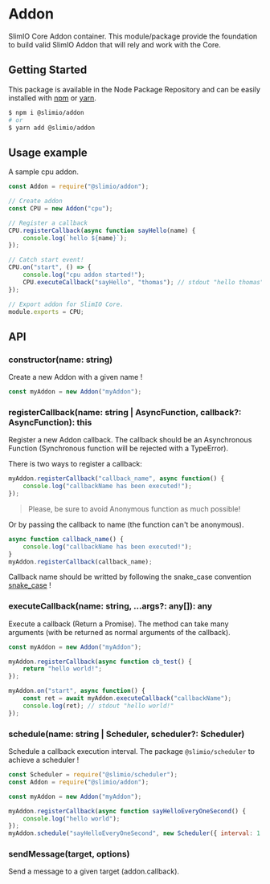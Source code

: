 # Addon
SlimIO Core Addon container. This module/package provide the foundation to build valid SlimIO Addon that will rely and work with the Core.

## Getting Started

This package is available in the Node Package Repository and can be easily installed with [npm](https://docs.npmjs.com/getting-started/what-is-npm) or [yarn](https://yarnpkg.com).

```bash
$ npm i @slimio/addon
# or
$ yarn add @slimio/addon
```

## Usage example

A sample cpu addon.

```js
const Addon = require("@slimio/addon");

// Create addon
const CPU = new Addon("cpu");

// Register a callback
CPU.registerCallback(async function sayHello(name) {
    console.log(`hello ${name}`);
});

// Catch start event!
CPU.on("start", () => {
    console.log("cpu addon started!");
    CPU.executeCallback("sayHello", "thomas"); // stdout "hello thomas";
});

// Export addon for SlimIO Core.
module.exports = CPU;
```

## API

### constructor(name: string)
Create a new Addon with a given name !
```js
const myAddon = new Addon("myAddon");
```

### registerCallback(name: string | AsyncFunction, callback?: AsyncFunction): this
Register a new Addon callback. The callback should be an Asynchronous Function (Synchronous function will be rejected with a TypeError).

There is two ways to register a callback:

```js
myAddon.registerCallback("callback_name", async function() {
    console.log("callbackName has been executed!");
});
```

> Please, be sure to avoid Anonymous function as much possible!

Or by passing the callback to name (the function can't be anonymous).
```js
async function callback_name() {
    console.log("callbackName has been executed!");
}
myAddon.registerCallback(callback_name);
```

Callback name should be writted by following the snake_case convention [snake_case](https://fr.wikipedia.org/wiki/Snake_case) !

### executeCallback(name: string, ...args?: any[]): any
Execute a callback (Return a Promise). The method can take many arguments (with be returned as normal arguments of the callback).

```js
const myAddon = new Addon("myAddon");

myAddon.registerCallback(async function cb_test() {
    return "hello world!";
});

myAddon.on("start", async function() {
    const ret = await myAddon.executeCallback("callbackName");
    console.log(ret); // stdout "hello world!"
});
```

### schedule(name: string | Scheduler, scheduler?: Scheduler)
Schedule a callback execution interval. The package `@slimio/scheduler` to achieve a scheduler !

```js
const Scheduler = require("@slimio/scheduler");
const Addon = require("@slimio/addon");

const myAddon = new Addon("myAddon");

myAddon.registerCallback(async function sayHelloEveryOneSecond() {
    console.log("hello world");
});
myAddon.schedule("sayHelloEveryOneSecond", new Scheduler({ interval: 1 }));
```

### sendMessage(target, options)
Send a message to a given target (addon.callback).
